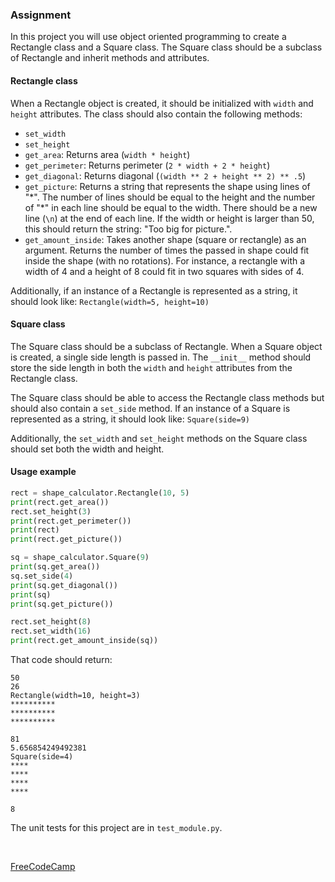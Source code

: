 ### Assignment

In this project you will use object oriented programming to create a Rectangle class and a Square class. The Square class should be a subclass of Rectangle and inherit methods and attributes.

#### Rectangle class
When a Rectangle object is created, it should be initialized with `width` and `height` attributes. The class should also contain the following methods:
* `set_width`
* `set_height`
* `get_area`: Returns area (`width * height`)
* `get_perimeter`: Returns perimeter (`2 * width + 2 * height`)
* `get_diagonal`: Returns diagonal (`(width ** 2 + height ** 2) ** .5`)
* `get_picture`: Returns a string that represents the shape using lines of "\*". The number of lines should be equal to the height and the number of "\*" in each line should be equal to the width. There should be a new line (`\n`) at the end of each line. If the width or height is larger than 50, this should return the string: "Too big for picture.".
* `get_amount_inside`: Takes another shape (square or rectangle) as an argument. Returns the number of times the passed in shape could fit inside the shape (with no rotations). For instance, a rectangle with a width of 4 and a height of 8 could fit in two squares with sides of 4.

Additionally, if an instance of a Rectangle is represented as a string, it should look like: `Rectangle(width=5, height=10)`

#### Square class
The Square class should be a subclass of Rectangle. When a Square object is created, a single side length is passed in. The `__init__` method should store the side length in both the `width` and `height` attributes from the Rectangle class.

The Square class should be able to access the Rectangle class methods but should also contain a `set_side` method. If an instance of a Square is represented as a string, it should look like: `Square(side=9)`

Additionally, the `set_width` and `set_height` methods on the Square class should set both the width and height.

#### Usage example
```py
rect = shape_calculator.Rectangle(10, 5)
print(rect.get_area())
rect.set_height(3)
print(rect.get_perimeter())
print(rect)
print(rect.get_picture())

sq = shape_calculator.Square(9)
print(sq.get_area())
sq.set_side(4)
print(sq.get_diagonal())
print(sq)
print(sq.get_picture())

rect.set_height(8)
rect.set_width(16)
print(rect.get_amount_inside(sq))
```
That code should return:
```
50
26
Rectangle(width=10, height=3)
**********
**********
**********

81
5.656854249492381
Square(side=4)
****
****
****
****

8
```

The unit tests for this project are in `test_module.py`.

<br>

[FreeCodeCamp](https://www.freecodecamp.org/learn/scientific-computing-with-python/scientific-computing-with-python-projects/polygon-area-calculator)